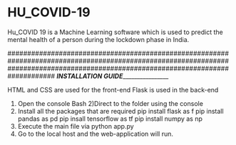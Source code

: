# HU_COVID-19
Hu_COVID 19 is a Machine Learning software which is used to predict the mental health of a person during the lockdown phase in India.

####################################################################################################################################################################################
_________________________________________________________________________INSTALLATION GUIDE_________________________________________________________________________________________

HTML and CSS are used for the front-end
Flask is used in the back-end

1) Open the console Bash
2)Direct to the folder using the console
3) Install all the packages that are required
  pip install flask as f
  pip install pandas as pd
  pip insall tensorflow as tf
  pip install numpy as np
4) Execute the main file via python app.py
5) Go to the local host and the web-application will run.
